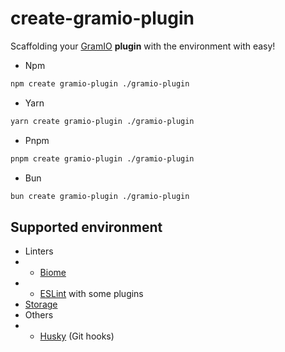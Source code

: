 # create-gramio-plugin

Scaffolding your [GramIO](https://gramio.netlify.app/) **plugin** with the environment with easy!

-   Npm

```bash
npm create gramio-plugin ./gramio-plugin
```

-   Yarn

```bash
yarn create gramio-plugin ./gramio-plugin
```

-   Pnpm

```bash
pnpm create gramio-plugin ./gramio-plugin
```

-   Bun

```bash
bun create gramio-plugin ./gramio-plugin
```

## Supported environment

-   Linters
-   -   [Biome](https://biomejs.dev/)
-   -   [ESLint](https://eslint.org/) with some plugins
-   [Storage](https://gramio.netlify.app/storages/)
-   Others
-   -   [Husky](https://typicode.github.io/husky/) (Git hooks)
